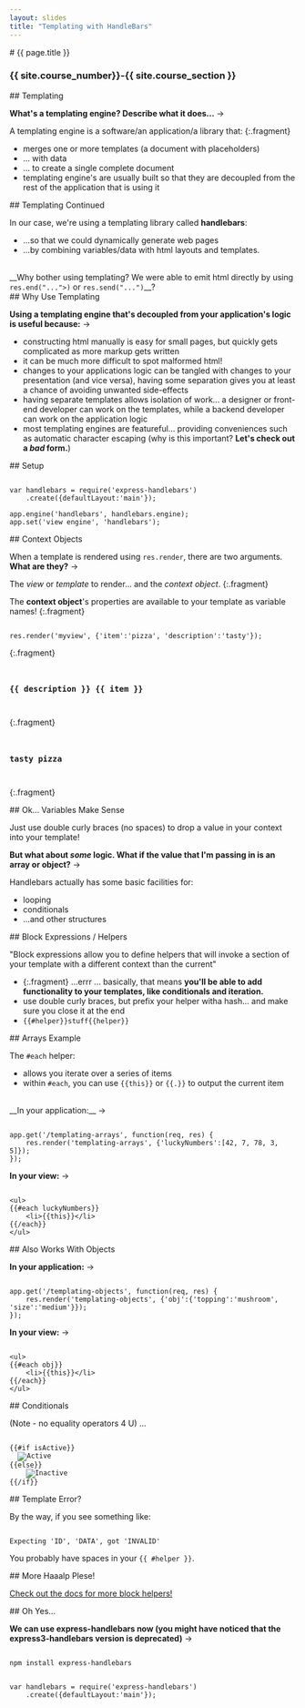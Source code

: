 ```yaml
---
layout: slides
title: "Templating with HandleBars"
---
```

<section markdown="block" class="intro-slide">
# {{ page.title }}

### {{ site.course_number}}-{{ site.course_section }}

<p><small></small></p>
</section>


<section markdown="block">
## Templating

__What's a templating engine? Describe what it does...__ &rarr;

A templating engine is a software/an application/a library that:
{:.fragment}

* merges one or more templates (a document with placeholders)
* ... with data
* ... to create a single complete document
* templating engine's are usually built so that they are decoupled from the rest of the application that is using it
</section>

<section markdown="block">
## Templating Continued

In our case, we're using a templating library called __handlebars__:

* ...so that we could dynamically generate web pages 
* ...by combining variables/data with html layouts and templates.

<br>
__Why bother using templating? We were able to emit html directly by using <code>res.end("<html>...">)</code> or <code>res.send("<html>...")</code>__?
</code></pre>
</section>
<section markdown="block">
## Why Use Templating

__Using a templating engine that's decoupled from your application's logic is useful because:__ &rarr;

* constructing html manually is easy for small pages, but quickly gets complicated as more markup gets written
* it can be much more difficult to spot malformed html!
* changes to your applications logic can be tangled with changes to your presentation (and vice versa), having some separation gives you at least a chance of avoiding unwanted side-effects
* having separate templates allows isolation of work... a designer or front-end developer can work on the templates, while a backend developer can work on the application logic
* most templating engines are featureful... providing conveniences such as automatic character escaping (why is this important? __Let's check out a _bad_ form.__)
</section>

<section markdown="block">
## Setup

<pre><code data-trim contenteditable>
var handlebars = require('express-handlebars')
	.create({defaultLayout:'main'});

app.engine('handlebars', handlebars.engine);
app.set('view engine', 'handlebars');
</code></pre>
</section>

<section markdown="block">
## Context Objects

When a template is rendered using <code>res.render</code>, there are two arguments. __What are they?__ &rarr;

The _view_ or _template_ to render... and the _context object_.
{:.fragment}

The __context object__'s properties are available to your template as variable names!
{:.fragment}

<pre><code data-trim contenteditable>
res.render('myview', {'item':'pizza', 'description':'tasty'});
</code></pre>
{:.fragment}

<pre><code data-trim contenteditable>
<h3>{{ description }} {{ item }}</h3>
</code></pre>
{:.fragment}

<pre><code data-trim contenteditable>
<h3>tasty pizza</h3>
</code></pre>
{:.fragment}
</section>

<section markdown="block">
## Ok... Variables Make Sense

Just use double curly braces (no spaces) to drop a value in your context into your template!

__But what about _some_ logic. What if the value that I'm passing in is an array or object?__ &rarr;

Handlebars actually has some basic facilities for:

* looping
* conditionals
* ...and other structures
</section>

<section markdown="block">
## Block Expressions / Helpers

"Block expressions allow you to define helpers that will invoke a section of your template with a different context than the current"


* {:.fragment} ...errr ... basically, that means __you'll be able to add functionality to your templates, like conditionals and iteration.__
* use double curly braces, but prefix your helper witha hash... and make sure you close it at the end
* <code>{{#helper}}stuff{{helper}}</code>
</section>

<section markdown="block">
## Arrays Example

The <code>#each</code> helper:

* allows you iterate over a series of items
* within <code>#each</code>, you can use <code>{{this}}</code> or <code>{{.}}</code> to output the current item

<br>
__In your application:__ &rarr;

<pre><code data-trim contenteditable>
app.get('/templating-arrays', function(req, res) {
	res.render('templating-arrays', {'luckyNumbers':[42, 7, 78, 3, 5]});
});
</code></pre>

__In your view:__ &rarr;

<pre><code data-trim contenteditable>
&lt;ul&gt;
{{#each luckyNumbers}}
	&lt;li&gt;{{this}}&lt;/li&gt;
{{/each}}
&lt;/ul&gt;
</code></pre>

</section>

<section markdown="block">
## Also Works With Objects

__In your application:__ &rarr;

<pre><code data-trim contenteditable>
app.get('/templating-objects', function(req, res) {
	res.render('templating-objects', {'obj':{'topping':'mushroom', 'size':'medium'}});
});
</code></pre>

__In your view:__ &rarr;

<pre><code data-trim contenteditable>
&lt;ul&gt;
{{#each obj}}
	&lt;li&gt;{{this}}&lt;/li&gt;
{{/each}}
&lt;/ul&gt;
</code></pre>
</section>

<section markdown="block">
## Conditionals

(Note - no equality operators 4 U) ...

<pre><code data-trim contenteditable>
{{#if isActive}}
  <img src="star.gif" alt="Active">
{{else}}
    <img src="cry.gif" alt="Inactive">
{{/if}}
</code></pre>
</section>

<section markdown="block">
## Template Error?

By the way, if you see something like:

<pre><code data-trim contenteditable>
Expecting 'ID', 'DATA', got 'INVALID'
</code></pre>

You probably have spaces in your <code>{{ #helper }}</code>.
</section>

<section markdown="block">
## More Haaalp Plese!

[Check out the docs for more block helpers!](http://handlebarsjs.com/block_helpers.html)
</section>

<section markdown="block">
## Oh Yes...

__We can use express-handlebars now (you might have noticed that the express3-handlebars version is deprecated)__ &rarr;
<pre><code data-trim contenteditable>
npm install express-handlebars
</code></pre>

<pre><code data-trim contenteditable>
var handlebars = require('express-handlebars')
	.create({defaultLayout:'main'});
</code></pre>
</section>
